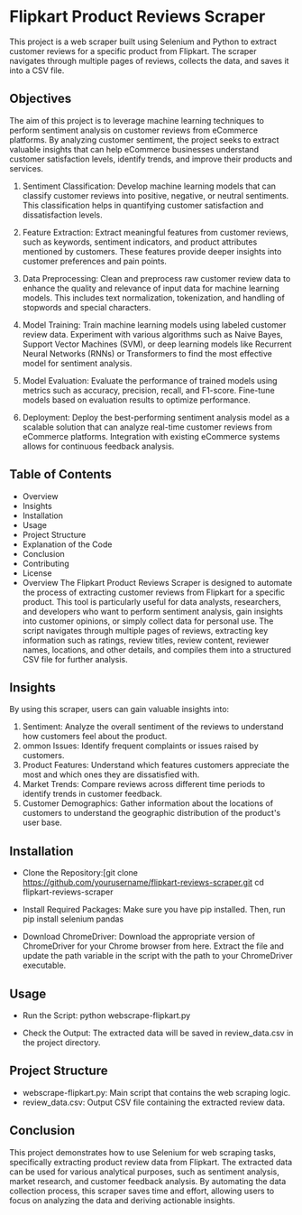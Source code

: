# Flipkart Product Reviews Scraper

This project is a web scraper built using Selenium and Python to extract customer reviews for a specific product from Flipkart. The scraper navigates through multiple pages of reviews, collects the data, and saves it into a CSV file.

## Objectives
The aim of this project is to leverage machine learning techniques to perform sentiment analysis on customer reviews from eCommerce platforms. By analyzing customer sentiment, the project seeks to extract valuable insights that can help eCommerce businesses understand customer satisfaction levels, identify trends, and improve their products and services.

1. Sentiment Classification: Develop machine learning models that can classify customer reviews into positive, negative, or neutral sentiments. This classification helps in quantifying customer satisfaction and dissatisfaction levels.

2. Feature Extraction: Extract meaningful features from customer reviews, such as keywords, sentiment indicators, and product attributes mentioned by customers. These features provide deeper insights into customer preferences and pain points.

3. Data Preprocessing: Clean and preprocess raw customer review data to enhance the quality and relevance of input data for machine learning models. This includes text normalization, tokenization, and handling of stopwords and special characters.

4. Model Training: Train machine learning models using labeled customer review data. Experiment with various algorithms such as Naive Bayes, Support Vector Machines (SVM), or deep learning models like Recurrent Neural Networks (RNNs) or Transformers to find the most effective model for sentiment analysis.

5. Model Evaluation: Evaluate the performance of trained models using metrics such as accuracy, precision, recall, and F1-score. Fine-tune models based on evaluation results to optimize performance.

6. Deployment: Deploy the best-performing sentiment analysis model as a scalable solution that can analyze real-time customer reviews from eCommerce platforms. Integration with existing eCommerce systems allows for continuous feedback analysis.

## Table of Contents
- Overview
- Insights
- Installation
- Usage
- Project Structure
- Explanation of the Code
- Conclusion
- Contributing
- License
- Overview
The Flipkart Product Reviews Scraper is designed to automate the process of extracting customer reviews from Flipkart for a specific product. This tool is particularly useful for data analysts, researchers, and developers who want to perform sentiment analysis, gain insights into customer opinions, or simply collect data for personal use. The script navigates through multiple pages of reviews, extracting key information such as ratings, review titles, review content, reviewer names, locations, and other details, and compiles them into a structured CSV file for further analysis.

## Insights
By using this scraper, users can gain valuable insights into:

1. Sentiment: Analyze the overall sentiment of the reviews to understand how customers feel about the product.
2. ommon Issues: Identify frequent complaints or issues raised by customers.
3. Product Features: Understand which features customers appreciate the most and which ones they are dissatisfied with.
4. Market Trends: Compare reviews across different time periods to identify trends in customer feedback.
5. Customer Demographics: Gather information about the locations of customers to understand the geographic distribution of the product's user base.

## Installation

- Clone the Repository:[git clone https://github.com/yourusername/flipkart-reviews-scraper.git
cd flipkart-reviews-scraper

- Install Required Packages:
Make sure you have pip installed. Then, run
pip install selenium pandas

- Download ChromeDriver:
Download the appropriate version of ChromeDriver for your Chrome browser from here. Extract the file and update the path variable in the script with the path to your ChromeDriver executable.

## Usage

- Run the Script:
python webscrape-flipkart.py

- Check the Output:
The extracted data will be saved in review_data.csv in the project directory.

## Project Structure

- webscrape-flipkart.py: Main script that contains the web scraping logic.
- review_data.csv: Output CSV file containing the extracted review data.

## Conclusion
This project demonstrates how to use Selenium for web scraping tasks, specifically extracting product review data from Flipkart. The extracted data can be used for various analytical purposes, such as sentiment analysis, market research, and customer feedback analysis. By automating the data collection process, this scraper saves time and effort, allowing users to focus on analyzing the data and deriving actionable insights.
